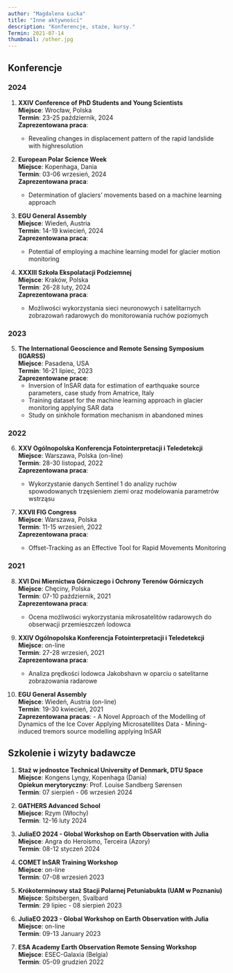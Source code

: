 ```yaml
---
author: "Magdalena Łucka"
title: "Inne aktywności"
description: "Konferencje, staże, kursy."
Termin: 2021-07-14
thumbnail: /other.jpg
---
```


## Konferencje

### 2024

1. **XXIV Conference of PhD Students and Young Scientists**\
    **Miejsce**: Wrocław, Polska\
    **Termin**: 23-25 październik, 2024\
    **Zaprezentowana praca**:
    - Revealing changes in displacement pattern of the rapid landslide with highresolution


2. **European Polar Science Week**\
    **Miejsce**: Kopenhaga, Dania\
    **Termin**: 03-06 wrzesień, 2024\
    **Zaprezentowana praca**:
    - Determination of glaciers’ movements based on a machine learning approach


3. **EGU General Assembly**\
    **Miejsce**: Wiedeń, Austria\
    **Termin**: 14-19 kwiecień, 2024\
    **Zaprezentowana praca**:
    -  Potential of employing a machine learning model for glacier motion monitoring

4. **XXXIII Szkoła Ekspolatacji Podziemnej**\
    **Miejsce**: Kraków, Polska\
    **Termin**: 26-28 luty, 2024\
    **Zaprezentowana praca**:
    - Możliwości wykorzystania sieci neuronowych i satelitarnych zobrazowań radarowych do monitorowania ruchów poziomych

### 2023

5. **The International Geoscience and Remote Sensing Symposium (IGARSS)**\
    **Miejsce**: Pasadena, USA\
    **Termin**: 16-21 lipiec, 2023\
    **Zaprezentowane prace**:
    - Inversion of InSAR data for estimation of earthquake source parameters, case study from Amatrice, Italy
    - Training dataset for the machine learning approach in glacier monitoring applying SAR data
    - Study on sinkhole formation mechanism in abandoned mines


### 2022

6. **XXV Ogólnopolska Konferencja Fotointerpretacji i Teledetekcji**\
    **Miejsce**: Warszawa, Polska (on-line)\
    **Termin**: 28-30 listopad, 2022\
    **Zaprezentowana praca**:
    - Wykorzystanie danych Sentinel 1 do analizy ruchów spowodowanych trzęsieniem ziemi oraz modelowania parametrów wstrząsu

7. **XXVII FIG Congress**\
    **Miejsce**: Warszawa, Polska\
    **Termin**: 11-15 wrzesień, 2022\
    **Zaprezentowana praca**:
    - Offset-Tracking as an Effective Tool for Rapid Movements Monitoring


### 2021

8. **XVI Dni Miernictwa Górniczego i Ochrony Terenów Górniczych**\
    **Miejsce**: Chęciny, Polska\
    **Termin**: 07-10 październik, 2021\
    **Zaprezentowana praca**:
    - Ocena możliwości wykorzystania mikrosatelitów radarowych do obserwacji przemieszczeń lodowca

9. **XXIV Ogólnopolska Konferencja Fotointerpretacji i Teledetekcji**\
    **Miejsce**: on-line\
    **Termin**: 27-28 wrzesień, 2021\
    **Zaprezentowana praca**:
    - Analiza prędkości lodowca Jakobshavn w oparciu o satelitarne zobrazowania radarowe

 10. **EGU General Assembly**\
    **Miejsce**: Wiedeń, Austria (on-line)\
    **Termin**: 19-30 kwiecień, 2021\
    **Zaprezentowana pracas**:
    - A Novel Approach of the Modelling of Dynamics of the Ice Cover Applying Microsatellites Data
    - Mining-induced tremors source modelling applying InSAR

## Szkolenie i wizyty badawcze
1. **Staż w jednostce Technical University of Denmark, DTU Space**\
    **Miejsce**: Kongens Lyngy, Kopenhaga (Dania)\
    **Opiekun merytoryczny**: Prof. Louise Sandberg Sørensen\
    **Termin**: 07 sierpień - 06 wrzesień 2024

2. **GATHERS Advanced School**\
    **Miejsce**: Rzym (Włochy)\
    **Termin**: 12-16 luty 2024

3. **JuliaEO 2024 - Global Workshop on Earth Observation with Julia**\
    **Miejsce**: Angra do Heroísmo, Terceira (Azory)\
    **Termin**: 08-12 styczeń 2024    

4. **COMET InSAR Training Workshop**\
    **Miejsce**: on-line\
    **Termin**: 07-08 wrzesień 2023

5. **Krókoterminowy staż Stacji Polarnej Petuniabukta (UAM w Poznaniu)**\
    **Miejsce**: Spitsbergen, Svalbard\
    **Termin**: 29 lipiec - 08 sierpień 2023   

6. **JuliaEO 2023 - Global Workshop on Earth Observation with Julia**\
    **Miejsce**: on-line\
    **Termin**: 09-13 January 2023

7. **ESA Academy Earth Observation Remote Sensing Workshop**\
    **Miejsce**: ESEC-Galaxia (Belgia)\
    **Termin**: 05-09 grudzień 2022
